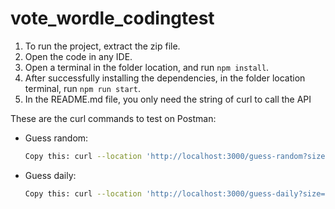 # vote_wordle_codingtest

1. To run the project, extract the zip file.
2. Open the code in any IDE.
3. Open a terminal in the folder location, and run `npm install`.
4. After successfully installing the dependencies, in the folder location terminal, run `npm run start`.
5. In the README.md file, you only need the string of curl to call the API

These are the curl commands to test on Postman:
- Guess random: 
    ```bash
    Copy this: curl --location 'http://localhost:3000/guess-random?size=6'
    ```
- Guess daily:
    ```bash
    Copy this: curl --location 'http://localhost:3000/guess-daily?size=6'
    ```
